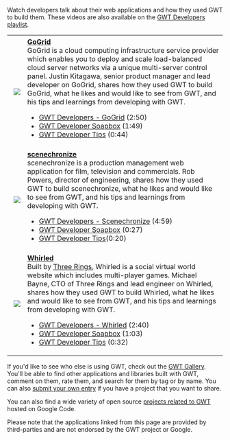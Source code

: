  <style>
   #body {
     max-width: 700px;
   }
   .video {
     clear: both;
     width: 100%;
     overflow: visible;
     padding: 5px;
   }

   .video .screenshot {
     padding-left: 15px;
     padding-top: 20px;
     padding-bottom: 20px;
     vertical-align: middle;
   }

   .video .description {
     padding-top: 5px;
     padding-bottom: 5px;
     vertical-align: middle;
   }

   .video .description .title {
     font-weight: bold;
   }

   .application {
     clear: both;
     width: 100%;
     overflow: visible;
     padding: 5px;
   }

   .application .screenshot {
     padding-left: 15px;
     padding-top: 20px;
     padding-bottom: 20px;
   }

   .application .description {
     vertical-align: middle;
   }

   .application .description .title {
     font-weight: bold;
   }
   </style>

<p>Watch developers talk about their web applications and how they used GWT to build them.  These videos are also available on the <a
  href="http://www.youtube.com/view_play_list?p=4DAEFAF23BB3CDD0">GWT
  Developers playlist</a>.</p>


<table class="columns">
  <tr class="video">
    <td class="screenshot">
      <img src="images/dev_gal_gogrid.jpg"/>
    </td>
    <td class="description">
      <div class="title"><a href="http://www.gogrid.com">GoGrid</a></div>
      GoGrid is a cloud computing infrastructure service provider which
      enables you to deploy and scale load-balanced cloud server networks via a
      unique multi-server control panel. Justin Kitagawa, senior product manager and lead
      developer on GoGrid, shares how they used GWT to build GoGrid, what he
      likes and would like to see from GWT, and his tips and learnings from
      developing with GWT.
      <ul>
        <li><a href="http://www.youtube.com/watch?v=3dMrILwtiMI">GWT Developers
          - GoGrid</a> (2:50)</li>
        <li><a href="http://www.youtube.com/watch?v=fULUS4VQoeE">GWT Developer
          Soapbox</a> (1:49)</li>
        <li><a href="http://www.youtube.com/watch?v=nsyq6_Mgaxs">GWT Developer
          Tips</a> (0:44)</li>
      </ul>
    </td>
  </tr>
 
  <tr class="video">
    <td class="screenshot">
      <img src="images/dev_gal_scenechronize.jpg"/>
    </td>
    <td class="description">
      <div class="title"><a
          href="http://www.scenechronize.com">scenechronize</a></div>
      scenechronize is a production management web application for film,
      television and commercials. Rob Powers, director of engineering, shares
      how they used GWT to build scenechronize, what he likes and would like to
      see from GWT, and his tips and learnings from developing with GWT.
      <ul>
        <li><a href="http://www.youtube.com/watch?v=2gqDsi8zRt4">GWT Developers
          - Scenechronize</a> (4:59)</li>
        <li><a href="http://www.youtube.com/watch?v=ql_3yWfi1rY">GWT Developer
          Soapbox</a> (0:27)</li>
        <li><a href="http://www.youtube.com/watch?v=dF2uk3u6dPE">GWT Developer
          Tips</a>(0:20)</li>
      </ul>
    </td>
  </tr>
  <tr class="video">
    <td class="screenshot">
      <img src="images/dev_gal_whirled.jpg"/>
    </td>
    <td class="description">
      <div class="title"><a
          href="http://www.whirled.com/">Whirled</a></div>
      Built by <a href="http://www.threerings.net">Three Rings</a>, Whirled
      is a social virtual world website which includes multi-player games.
      Michael Bayne, CTO of Three Rings and lead engineer on Whirled, shares
      how they used GWT to build Whirled, what he likes and would like to see
      from GWT, and his tips and learnings from developing with GWT.
      <ul>
        <li><a href="http://www.youtube.com/watch?v=ELox9yPRu9c">GWT Developers
          - Whirled</a> (2:40)</li>
        <li><a href="http://www.youtube.com/watch?v=bN6tK_o4slo">GWT Developer
          Soapbox</a>  (1:03)</li>
        <li><a href="http://www.youtube.com/watch?v=5VFzlZd0tzE">GWT Developer
          Tips</a> (0:32)</li>
      </ul>
    </td>
  </tr>
</table>

<p>If you'd like to see who else is using GWT, check out the <a href="http://gwtgallery.appspot.com">GWT Gallery</a>. You'll be able to find other applications and libraries built with GWT, comment on them, rate them, and search for them by tag or by name. You can also <a href="http://gwtgallery.appspot.com/submit">submit your own entry</a> if you have a project that  you want to share.</p>

<p>You can also find a wide variety of open source <a
 href="http://code.google.com/hosting/search?q=GWT&btn=Search+Projects">
projects related to GWT</a> hosted on Google Code.</p>

<p>Please note that the applications linked from this page are provided by
third-parties and are not endorsed by the GWT project or Google.</p>



